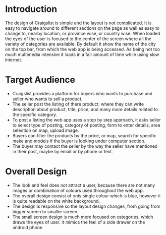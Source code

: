# Introduction

The design of Craigslist is simple and the layout is not complicated. It is easy to navigate around to different sections on the page as well as easy to change to, nearby location, or province wise, or country wise. When loaded the eyes of the user is focused to the center of the screen where all the variety of categories are available. By default it show the name of the city on the top bar, from which the web app is being accessed. As being not too much multimedia intensive it loads in a fair amount of time while using slow internet.

# Target Audience

- Craigslist provides a platform for buyers who wants to purchase and seller who wants to sell a product.
- The seller post the listing of there product, where they can write description about product, title, price, and many more details related to the specific category.
- To post a listing the web app uses a step by step approach, it asks seller to select type of posting, category of posting, form to enter details, area selection on map, upload image.
- Buyers can filter the products by the price, or map, search for specific make and models if the buyer is looking under computer section.
- The buyer may contact the seller by the way the seller have mentioned in their post, maybe by email or by phone or text.

# Overall Design
- The look and feel does not attract a user, because there are not many images or combination of colours used throughout the web app.
- The overall design consist of only single colour which is blue, however it is quite readable on the white background.
- The design is responsive so the layout design changes, from going from bigger screen to smaller screen.
- The small screen design is much more focused on categories, which draws the eyes of user. It mimics the feel of a side drawer on the android phone.
